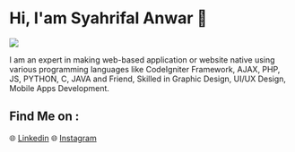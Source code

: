 # Hi, I'am Syahrifal Anwar 👋

<img src="https://yt3.ggpht.com/Wgsj3cMi0ioL0nRVm0aOyEFPBZtYuF33HGR-jFSsSXMqCmcoipoCTfbzFF8maj7zh4O0HnnYRg=w1138-fcrop64=1,00005a57ffffa5a8-k-c0xffffffff-no-nd-rj">

I am an expert in making web-based application or website native using various programming languages like CodeIgniter Framework, AJAX, PHP, JS, PYTHON, C, JAVA and Friend, Skilled in Graphic Design, UI/UX Design, Mobile Apps Development.

## Find Me on :
🌐 <a href="https://www.linkedin.com/in/syahrifal-anwar-750572a4/">Linkedin</a>
🌐 <a href="https://instagram.com/syahrifalanwar">Instagram</a>
<!--
**SyahrifalAnwar/SyahrifalAnwar** is a ✨ _special_ ✨ repository because its `README.md` (this file) appears on your GitHub profile.

Here are some ideas to get you started:

- 🔭 I’m currently working on ...
- 🌱 I’m currently learning ...
- 👯 I’m looking to collaborate on ...
- 🤔 I’m looking for help with ...
- 💬 Ask me about ...
- 📫 How to reach me: ...
- 😄 Pronouns: ...
- ⚡ Fun fact: ...
-->
